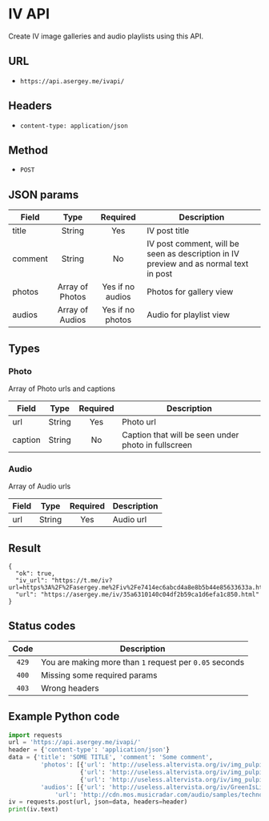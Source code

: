 # IV API

Create IV image galleries and audio playlists using this API.

## URL
- `https://api.asergey.me/ivapi/`

## Headers
- `content-type: application/json`

## Method
- `POST`

## JSON params


| Field        | Type           | Required | Description |
| ------------- |:-------------:| :-----:| ------------- |
| title     | String | Yes | IV post title|
| comment | String     |   No |   IV post comment, will be seen as description in IV preview and as normal text in post|
| photos | Array of Photos  | Yes if no audios | Photos for gallery view |
| audios | Array of Audios  | Yes if no photos | Audio for playlist view  |

## Types
### Photo
Array of Photo urls and captions

| Field        | Type           | Required | Description |
| ------------- |:-------------:| :-----:| ------------- |
| url     | String | Yes | Photo url|
| caption | String     |   No | Caption that will be seen under photo in fullscreen  |

### Audio
Array of Audio urls

| Field        | Type           | Required | Description |
| ------------- |:-------------:| :-----:| ------------- |
| url     | String | Yes | Audio url|


## Result
```
{ 
  "ok": true, 
  "iv_url": "https://t.me/iv?url=https%3A%2F%2Fasergey.me%2Fiv%2Fe7414ec6abcd4a8e8b5b44e85633633a.html&rhash=610fa9e72e9e1a", 
  "url": "https://asergey.me/iv/35a6310140c04df2b59ca1d6efa1c850.html"
}
```

## Status codes

| Code | Description |
|:-----:| ---------- |
| `429` | You are making more than `1` request per `0.05` seconds| 
| `400` | Missing some required params|
| `403` | Wrong headers|


## Example Python code

```python
import requests
url = 'https://api.asergey.me/ivapi/'
header = {'content-type': 'application/json'}
data = {'title': 'SOME TITLE', 'comment': 'Some comment',
         'photos': [{'url': 'http://useless.altervista.org/iv/img_pulpit.jpg', 'caption': 'PIC A'},
                    {'url': 'http://useless.altervista.org/iv/img_pulpit.jpg', 'caption': 'PIC A1'},
                    {'url': 'http://useless.altervista.org/iv/img_pulpit2.jpg', 'caption': 'PIC B'}],
         'audios': [{'url': 'http://useless.altervista.org/iv/GreenIsLike.mp3'}, {
             'url': 'http://cdn.mos.musicradar.com/audio/samples/techno-demo-loops/TechBassR120E-01.mp3'}]}
iv = requests.post(url, json=data, headers=header)
print(iv.text)
```

